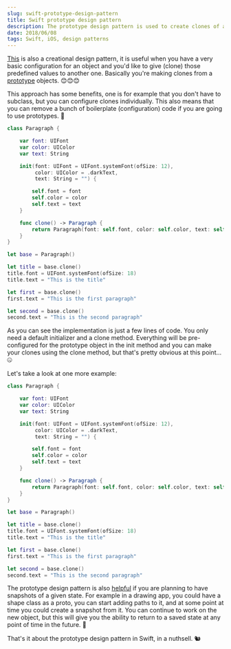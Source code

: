 ```yaml
---
slug: swift-prototype-design-pattern
title: Swift prototype design pattern
description: The prototype design pattern is used to create clones of a base object, so let's see some practical examples written in Swift.
date: 2018/06/08
tags: Swift, iOS, design patterns
---
```


[This](https://en.wikipedia.org/wiki/Prototype_pattern) is also a creational design pattern, it is useful when you have a very basic configuration for an object and you'd like to give (clone) those predefined values to another one. Basically you're making clones from a [prototype](https://medium.com/jeremy-codes/prototype-pattern-in-swift-1b50517d1075) objects. 😊😊😊

This approach has some benefits, one is for example that you don't have to subclass, but you can configure clones individually. This also means that you can remove a bunch of boilerplate (configuration) code if you are going to use prototypes. 🤔

```swift
class Paragraph {

    var font: UIFont
    var color: UIColor
    var text: String

    init(font: UIFont = UIFont.systemFont(ofSize: 12),
         color: UIColor = .darkText,
         text: String = "") {

        self.font = font
        self.color = color
        self.text = text
    }

    func clone() -> Paragraph {
        return Paragraph(font: self.font, color: self.color, text: self.text)
    }
}

let base = Paragraph()

let title = base.clone()
title.font = UIFont.systemFont(ofSize: 18)
title.text = "This is the title"

let first = base.clone()
first.text = "This is the first paragraph"

let second = base.clone()
second.text = "This is the second paragraph"
```

As you can see the implementation is just a few lines of code. You only need a default initializer and a clone method. Everything will be pre-configured for the prototype object in the init method and you can make your clones using the clone method, but that's pretty obvious at this point... 🤐

Let's take a look at one more example:

```swift
class Paragraph {

    var font: UIFont
    var color: UIColor
    var text: String

    init(font: UIFont = UIFont.systemFont(ofSize: 12),
         color: UIColor = .darkText,
         text: String = "") {

        self.font = font
        self.color = color
        self.text = text
    }

    func clone() -> Paragraph {
        return Paragraph(font: self.font, color: self.color, text: self.text)
    }
}

let base = Paragraph()

let title = base.clone()
title.font = UIFont.systemFont(ofSize: 18)
title.text = "This is the title"

let first = base.clone()
first.text = "This is the first paragraph"

let second = base.clone()
second.text = "This is the second paragraph"
```

The prototype design pattern is also [helpful](https://stackoverflow.com/questions/13887704/whats-the-point-of-the-prototype-design-pattern) if you are planning to have snapshots of a given state. For example in a drawing app, you could have a shape class as a proto, you can start adding paths to it, and at some point at time you could create a snapshot from it. You can continue to work on the new object, but this will give you the ability to return to a saved state at any point of time in the future. 🎉

That's it about the prototype design pattern in Swift, in a nuthsell. 🐿

